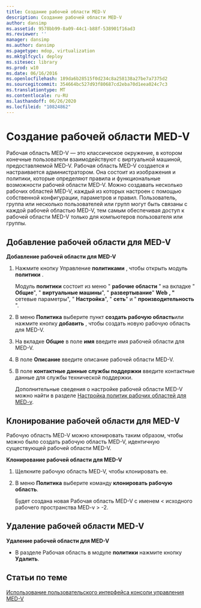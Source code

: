 ```yaml
---
title: Создание рабочей области MED-V
description: Создание рабочей области MED-V
author: dansimp
ms.assetid: 9578bb99-8a09-44c1-b88f-538901f16ad3
ms.reviewer: ''
manager: dansimp
ms.author: dansimp
ms.pagetype: mdop, virtualization
ms.mktglfcycl: deploy
ms.sitesec: library
ms.prod: w10
ms.date: 06/16/2016
ms.openlocfilehash: 189da6b28515f0d234c8a258138a27be7a7375d2
ms.sourcegitcommit: 354664bc527d93f80687cd2eba70d1eea024c7c3
ms.translationtype: MT
ms.contentlocale: ru-RU
ms.lasthandoff: 06/26/2020
ms.locfileid: "10824862"
---
```

# Создание рабочей области MED-V


Рабочая область MED-V — это классическое окружение, в котором конечные пользователи взаимодействуют с виртуальной машиной, предоставляемой MED-V. Рабочая область MED-V создается и настраивается администратором. Она состоит из изображения и политики, которые определяют правила и функциональные возможности рабочей области MED-V. Можно создавать несколько рабочих областей MED-V, каждый из которых настроен с помощью собственной конфигурации, параметров и правил. Пользователь, группа или несколько пользователей или групп могут быть связаны с каждой рабочей областью MED-V, тем самым обеспечивая доступ к рабочей области MED-V только для компьютеров пользователя или группы.

## Добавление рабочей области для MED-V


**Добавление рабочей области для MED-V**

1.  Нажмите кнопку Управление **политиками** , чтобы открыть модуль **политики** .

    Модуль **политики** состоит из меню " **рабочие области** " на вкладке " **Общие**", " **виртуальные машины**", " **развертывание**" **Web** **, "** сетевые параметры", " **Настройка**", " **сеть**" и " **производительность** ".

2.  В меню **Политика** выберите пункт **создать рабочую область**или нажмите кнопку **добавить** , чтобы создать новую рабочую область для MED-V.

3.  На вкладке **Общие** в поле **имя** введите имя рабочей области для MED-V.

4.  В поле **Описание** введите описание рабочей области MED-V.

5.  В поле **контактные данные службы поддержки** введите контактные данные для службы технической поддержки.

    Дополнительные сведения о настройке рабочей области MED-V можно найти в разделе [Настройка политик рабочих областей для MED-v](configuring-med-v-workspace-policies.md).

## Клонирование рабочей области для MED-V


Рабочую область MED-V можно клонировать таким образом, чтобы можно было создать рабочую область MED-V, идентичную существующей рабочей области MED-V.

**Клонирование рабочей области для MED-V**

1.  Щелкните рабочую область MED-V, чтобы клонировать ее.

2.  В меню **Политика** выберите команду **клонировать рабочую область**.

    Будет создана новая Рабочая область MED-V с именем &lt; исходного рабочего пространства MED-v &gt; -2.

## Удаление рабочей области MED-V


**Удаление рабочей области для MED-V**

-   В разделе Рабочая область в модуле **политики** нажмите кнопку **Удалить**.

## Статьи по теме


[Использование пользовательского интерфейса консоли управления MED-V](using-the-med-v-management-console-user-interface.md)

 

 





